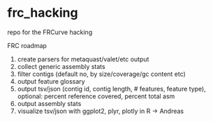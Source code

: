 # frc_hacking

repo for the FRCurve hacking

FRC roadmap

1) create parsers for metaquast/valet/etc output
2) collect generic assembly stats
3) filter contigs (default no, by size/coverage/gc content etc)
3) output feature glossary 
4) output tsv/json (contig id, contig length, # features, feature type), optional: percent reference covered, percent total asm
5) output assembly stats
6) visualize tsv/json with ggplot2, plyr, plotly in R -> Andreas


